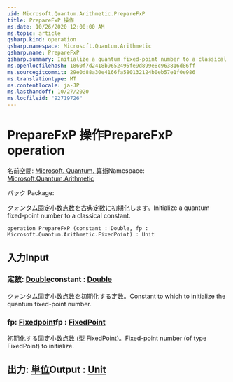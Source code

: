 ```yaml
---
uid: Microsoft.Quantum.Arithmetic.PrepareFxP
title: PrepareFxP 操作
ms.date: 10/26/2020 12:00:00 AM
ms.topic: article
qsharp.kind: operation
qsharp.namespace: Microsoft.Quantum.Arithmetic
qsharp.name: PrepareFxP
qsharp.summary: Initialize a quantum fixed-point number to a classical constant.
ms.openlocfilehash: 1860f7d2418b9652495fe9d899e8c963816d86ff
ms.sourcegitcommit: 29e0d88a30e4166fa580132124b0eb57e1f0e986
ms.translationtype: MT
ms.contentlocale: ja-JP
ms.lasthandoff: 10/27/2020
ms.locfileid: "92719726"
---
```

# <a name="preparefxp-operation"></a><span data-ttu-id="27180-102">PrepareFxP 操作</span><span class="sxs-lookup"><span data-stu-id="27180-102">PrepareFxP operation</span></span>

<span data-ttu-id="27180-103">名前空間: [Microsoft. Quantum. 算術](xref:Microsoft.Quantum.Arithmetic)</span><span class="sxs-lookup"><span data-stu-id="27180-103">Namespace: [Microsoft.Quantum.Arithmetic](xref:Microsoft.Quantum.Arithmetic)</span></span>

<span data-ttu-id="27180-104">パック [](https://nuget.org/packages/)</span><span class="sxs-lookup"><span data-stu-id="27180-104">Package: [](https://nuget.org/packages/)</span></span>


<span data-ttu-id="27180-105">クォンタム固定小数点数を古典定数に初期化します。</span><span class="sxs-lookup"><span data-stu-id="27180-105">Initialize a quantum fixed-point number to a classical constant.</span></span>

```qsharp
operation PrepareFxP (constant : Double, fp : Microsoft.Quantum.Arithmetic.FixedPoint) : Unit
```


## <a name="input"></a><span data-ttu-id="27180-106">入力</span><span class="sxs-lookup"><span data-stu-id="27180-106">Input</span></span>

### <a name="constant--double"></a><span data-ttu-id="27180-107">定数: [Double](xref:microsoft.quantum.lang-ref.double)</span><span class="sxs-lookup"><span data-stu-id="27180-107">constant : [Double](xref:microsoft.quantum.lang-ref.double)</span></span>

<span data-ttu-id="27180-108">クォンタム固定小数点数を初期化する定数。</span><span class="sxs-lookup"><span data-stu-id="27180-108">Constant to which to initialize the quantum fixed-point number.</span></span>


### <a name="fp--fixedpoint"></a><span data-ttu-id="27180-109">fp: [Fixedpoint](xref:Microsoft.Quantum.Arithmetic.FixedPoint)</span><span class="sxs-lookup"><span data-stu-id="27180-109">fp : [FixedPoint](xref:Microsoft.Quantum.Arithmetic.FixedPoint)</span></span>

<span data-ttu-id="27180-110">初期化する固定小数点数 (型 FixedPoint)。</span><span class="sxs-lookup"><span data-stu-id="27180-110">Fixed-point number (of type FixedPoint) to initialize.</span></span>



## <a name="output--unit"></a><span data-ttu-id="27180-111">出力: [単位](xref:microsoft.quantum.lang-ref.unit)</span><span class="sxs-lookup"><span data-stu-id="27180-111">Output : [Unit](xref:microsoft.quantum.lang-ref.unit)</span></span>

